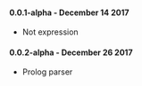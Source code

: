 #### 0.0.1-alpha - December 14 2017
* Not expression

#### 0.0.2-alpha - December 26 2017
* Prolog parser